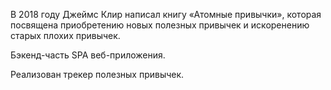 В 2018 году Джеймс Клир написал книгу «Атомные привычки», которая посвящена приобретению новых полезных привычек и искоренению старых плохих привычек.

Бэкенд-часть SPA веб-приложения.

Реализован трекер полезных привычек.
